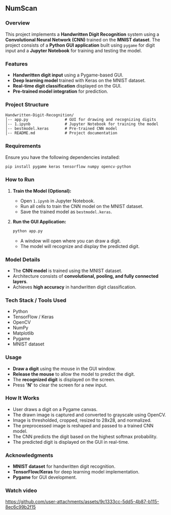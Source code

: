 ## NumScan

### Overview
This project implements a **Handwritten Digit Recognition** system using a **Convolutional Neural Network (CNN)** trained on the **MNIST dataset**. The project consists of a **Python GUI application** built using `pygame` for digit input and a **Jupyter Notebook** for training and testing the model.

### Features
- **Handwritten digit input** using a Pygame-based GUI.
- **Deep learning model** trained with Keras on the MNIST dataset.
- **Real-time digit classification** displayed on the GUI.
- **Pre-trained model integration** for prediction.

### Project Structure
```
Handwritten-Digit-Recognition/
│-- app.py                # GUI for drawing and recognizing digits
│-- 1.ipynb               # Jupyter Notebook for training the model
│-- bestmodel.keras       # Pre-trained CNN model
│-- README.md             # Project documentation
```

### Requirements
Ensure you have the following dependencies installed:
```sh
pip install pygame keras tensorflow numpy opencv-python
```

### How to Run
1. **Train the Model (Optional):**
   - Open `1.ipynb` in Jupyter Notebook.
   - Run all cells to train the CNN model on the MNIST dataset.
   - Save the trained model as `bestmodel.keras`.

2. **Run the GUI Application:**
   ```sh
   python app.py
   ```
   - A window will open where you can draw a digit.
   - The model will recognize and display the predicted digit.

### Model Details
- The **CNN model** is trained using the MNIST dataset.
- Architecture consists of **convolutional, pooling, and fully connected layers**.
- Achieves **high accuracy** in handwritten digit classification.

### Tech Stack / Tools Used
- Python
- TensorFlow / Keras
- OpenCV
- NumPy
- Matplotlib
- Pygame
- MNIST dataset

### Usage
- **Draw a digit** using the mouse in the GUI window.
- **Release the mouse** to allow the model to predict the digit.
- The **recognized digit** is displayed on the screen.
- Press **'N'** to clear the screen for a new input.

### How It Works
- User draws a digit on a Pygame canvas.
- The drawn image is captured and converted to grayscale using OpenCV.
- Image is thresholded, cropped, resized to 28x28, and normalized.
- The preprocessed image is reshaped and passed to a trained CNN model.
- The CNN predicts the digit based on the highest softmax probability.
- The predicted digit is displayed on the GUI in real-time.

### Acknowledgments
- **MNIST dataset** for handwritten digit recognition.
- **TensorFlow/Keras** for deep learning model implementation.
- **Pygame** for GUI development.

### Watch video
https://github.com/user-attachments/assets/9c1333cc-5dd5-4b87-b115-8ec6c99b2f15





